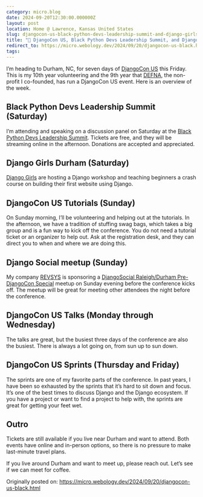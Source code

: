 ```yaml
---
category: micro.blog
date: 2024-09-20T12:30:00.000000Z
layout: post
location: Home @ Lawrence, Kansas United States
slug: djangocon-us-black-python-devs-leadership-summit-and-django-girls-durham
title: "🧳 DjangoCon US, Black Python Devs Leadership Summit, and Django Girls Durham"
redirect_to: https://micro.webology.dev/2024/09/20/djangocon-us-black.html
tags:
---
```


I’m heading to Durham, NC, for seven days of [DjangoCon US](https://2024.djangocon.us) this Friday. This is my 10th year volunteering and the 9th year that [DEFNA](https://www.defna.org), the non-profit I co-founded, has run a DjangoCon US event. Here is an overview of the week.

Black Python Devs Leadership Summit (Saturday)
----------------------------------------------

I’m attending and speaking on a discussion panel on Saturday at the [Black Python Devs Leadership Summit](https://blackpythondevs.com/leadership-summit-2024/). Tickets are free, and they will be streaming online in the afternoon. Donations are accepted and appreciated.

Django Girls Durham (Saturday)
------------------------------

[Django Girls](https://djangogirls.org/en/durham/) are hosting a Django workshop and teaching beginners a crash course on building their first website using Django.

DjangoCon US Tutorials (Sunday)
-------------------------------

On Sunday morning, I’ll be volunteering and helping out at the tutorials. In the afternoon, we have a tradition of stuffing swag bags, which takes a big group and is a fun way to kick off the conference. You do not need a tutorial ticket or an organizer to help out. Ask at the registration desk, and they can direct you to when and where we are doing this.

Django Social meetup (Sunday)
-----------------------------

My company [REVSYS](https://www.revsys.com) is sponsoring a [DjangoSocial Raleigh/Durham Pre-DjangoCon Special](https://www.meetup.com/djangosocial-raleighdurham/events/303526332//attendees/) meetup on Sunday evening before the conference kicks off. The meetup will be great for meeting other attendees the night before the conference.

DjangoCon US Talks (Monday through Wednesday)
---------------------------------------------

The talks are great, but the busiest three days of the conference are also the busiest. There is always a lot going on, from sun up to sun down.

DjangoCon US Sprints (Thursday and Friday)
------------------------------------------

The sprints are one of my favorite parts of the conference. In past years, I have been so exhausted by the sprints that it’s hard to sit down and focus. It’s one of the best times to discuss Django and the Django ecosystem. If you have a project or want to find a project to help with, the sprints are great for getting your feet wet.

Outro
-----

Tickets are still available if you live near Durham and want to attend. Both events have online and in-person options, so there is no pressure to make last-minute travel plans.

If you live around Durham and want to meet up, please reach out. Let’s see if we can meet for coffee.

Originally posted on: https://micro.webology.dev/2024/09/20/djangocon-us-black.html
